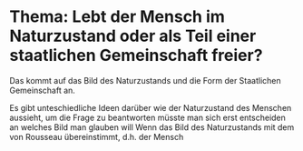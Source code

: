 # Thema: Lebt der Mensch im Naturzustand oder als Teil einer staatlichen Gemeinschaft freier?

Das kommt auf das Bild des Naturzustands und die Form der Staatlichen Gemeinschaft an.

Es gibt unteschiedliche Ideen darüber wie der Naturzustand des Menschen aussieht,
um die Frage zu beantworten müsste man sich erst entscheiden an welches Bild man glauben will
Wenn das Bild des Naturzustands mit dem von Rousseau übereinstimmt, d.h. der Mensch

